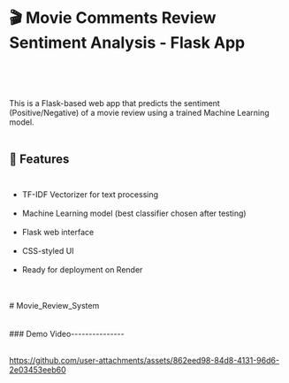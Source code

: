 # 🎬 Movie  Comments Review Sentiment Analysis - Flask App
<br>
<br>
<br>

This is a Flask-based web app that predicts the sentiment (Positive/Negative) of a movie review using a trained Machine Learning model.
<br>
<br>

## 🚀 Features<br><br>
- TF-IDF Vectorizer for text processing<br><br>
- Machine Learning model (best classifier chosen after testing)<br><br>
- Flask web interface<br><br>
- CSS-styled UI<br><br>
- Ready for deployment on Render<br><br>
<br>
#   M o v i e _ R e v i e w _ S y s t e m <br><br>
<br>
### Demo Video---------------
<br>
<br>



 
 

https://github.com/user-attachments/assets/862eed98-84d8-4131-96d6-2e03453eeb60


